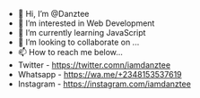 - 👋 Hi, I’m @Danztee
- 👀 I’m interested in Web Development
- 🌱 I’m currently learning JavaScript
- 💞️ I’m looking to collaborate on ...
- 📫 How to reach me below...
- Twitter - https://twitter.comn/iamdanztee
- Whatsapp - https://wa.me/+2348153537619
- Instagram - https://instagram.com/iamdanztee

<!---
Danztee/Danztee is a ✨ special ✨ repository because its `README.md` (this file) appears on your GitHub profile.
You can click the Preview link to take a look at your changes.
--->

